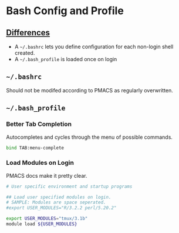 # Bash Config and Profile 
## [Differences](https://linuxize.com/post/bashrc-vs-bash-profile/#difference-between-bashrc-and-bash_profile)
* A `~/.bashrc` lets you define configuration for each non-login shell created.
* A `~/.bash_profile` is loaded once on login

## `~/.bashrc`
Should not be modifed according to PMACS as regularly overwritten.

## `~/.bash_profile`

### Better Tab Completion
Autocompletes and cycles through the menu of possible commands.
```bash
bind TAB:menu-complete
```

### Load Modules on Login
PMACS docs make it pretty clear.
```bash
# User specific environment and startup programs

## Load user specified modules on login.
# SAMPLE: Modules are space seperated.
#export USER_MODULES="R/3.2.2 perl/5.20.2"

export USER_MODULES="tmux/3.1b"
module load ${USER_MODULES}
```
